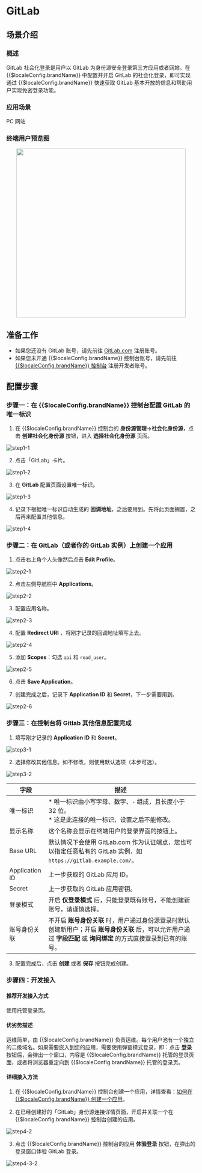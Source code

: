 # GitLab

<LastUpdated />

## 场景介绍

### 概述

GitLab 社会化登录是用户以 GitLab 为身份源安全登录第三方应用或者网站。在 {{$localeConfig.brandName}} 中配置并开启 GitLab 的社会化登录，即可实现通过 {{$localeConfig.brandName}} 快速获取 GitLab 基本开放的信息和帮助用户实现免密登录功能。

### 应用场景

PC 网站

### 终端用户预览图

<img src="./images/gitlab-login2.png" height=450 style="display:block;margin: 0 auto;">

## 准备工作

* 如果您还没有 GitLab 账号，请先前往 [GitLab.com](https://gitlab.com/users/sign_up/) 注册账号。
* 如果您未开通 {{$localeConfig.brandName}} 控制台账号，请先前往 [{{$localeConfig.brandName}} 控制台](https://authing.cn/) 注册开发者账号。

## 配置步骤

### 步骤一：在 {{$localeConfig.brandName}} 控制台配置 GitLab 的唯一标识

1. 在 {{$localeConfig.brandName}} 控制台的 **身份源管理->社会化身份源**，点击 **创建社会化身份源** 按钮，进入 **选择社会化身份源** 页面。

![step1-1](./images/step1-1.png)

2. 点击「GitLab」卡片。

![step1-2](./images/step1-2.png)

3. 在 **GitLab** 配置页面设置唯一标识。

![step1-3](./images/step1-3.png)

4. 记录下根据唯一标识自动生成的 **回调地址**，之后要用到。先将此页面搁置，之后再来配置其他信息。

![step1-4](./images/step1-4.png)

### 步骤二：在 GitLab（或者你的 GitLab 实例）上创建一个应用

1. 点击右上角个人头像然后点击 **Edit Profile**。

![step2-1](./images/step2-1.png)

2. 点击左侧导航栏中 **Applications**。

![step2-2](./images/step2-2.png)

3. 配置应用名称。

![step2-3](./images/step2-3.png)

4. 配置 **Redirect URI** ，将刚才记录的回调地址填写上去。

![step2-4](./images/step2-4.png)

5. 添加 **Scopes**：勾选 `api` 和 `read_user`。

![step2-5](./images/step2-5.png)

6. 点击 **Save Application**。

7. 创建完成之后，记录下 **Application ID** 和 **Secret**，下一步需要用到。

![step2-6](./images/step2-6.png)

### 步骤三：在控制台将 Gitlab 其他信息配置完成

1. 填写刚才记录的 **Application ID** 和 **Secret**。

![step3-1](./images/step3-1.png)

2. 选择修改其他信息。如不修改，则使用默认选项（本步可选）。

![step3-2](./images/step3-2.png)

| 字段 | 描述 |
| ---- | ---- |
| 唯一标识 |* 唯一标识由小写字母、数字、`-` 组成，且长度小于 32 位。<br />* 这是此连接的唯一标识，设置之后不能修改。 |
| 显示名称 | 这个名称会显示在终端用户的登录界面的按钮上。  |
| Base URL | 默认情况下会使用 GitLab.com 作为认证端点，您也可以指定任意私有的 GitLab 实例，如 `https://gitlab.example.com/`。 |
| Application ID | 上一步获取的 GitLab 应用 ID。  |
| Secret  | 上一步获取的 GitLab 应用密钥。   |
| 登录模式 | 开启 **仅登录模式** 后，只能登录既有账号，不能创建新账号，请谨慎选择。 |
| 账号身份关联 | 不开启 **账号身份关联** 时，用户通过身份源登录时默认创建新用户；开启 **账号身份关联** 后，可以允许用户通过 **字段匹配** 或 **询问绑定** 的方式直接登录到已有的账号。|

3. 配置完成后，点击 **创建** 或者 **保存** 按钮完成创建。

### 步骤四：开发接入

#### 推荐开发接入方式

使用托管登录页。

#### 优劣势描述

运维简单，由 {{$localeConfig.brandName}} 负责运维。每个用户池有一个独立的二级域名。如果需要嵌入到您的应用，需要使用弹窗模式登录，即：点击 **登录** 按钮后，会弹出一个窗口，内容是 {{$localeConfig.brandName}} 托管的登录页面，或者将浏览器重定向到 {{$localeConfig.brandName}} 托管的登录页。

#### 详细接入方法

1. 在 {{$localeConfig.brandName}} 控制台创建一个应用，详情查看：[如何在 {{$localeConfig.brandName}} 创建一个应用](/guides/app-new/create-app/create-app.md)。

2. 在已经创建好的「GitLab」身份源连接详情页面，开启并关联一个在 {{$localeConfig.brandName}} 控制台创建的应用。

![step4-2](./images/step4-2.png)

3. 点击 {{$localeConfig.brandName}} 控制台的应用 **体验登录** 按钮，在弹出的登录窗口体验 GitLab 登录。

![step4-3-2](./images/step4-3-2.png)
